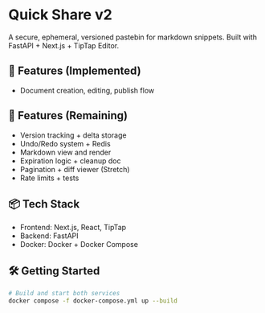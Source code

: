 # Quick Share v2

A secure, ephemeral, versioned pastebin for markdown snippets.
Built with FastAPI + Next.js + TipTap Editor.

## 🚀 Features (Implemented)
- Document creation, editing, publish flow
## 🚀 Features (Remaining)
- Version tracking + delta storage
- Undo/Redo system + Redis
- Markdown view and render
- Expiration logic + cleanup doc
- Pagination + diff viewer (Stretch)
- Rate limits + tests



## 📦 Tech Stack
- Frontend: Next.js, React, TipTap
- Backend: FastAPI
- Docker: Docker + Docker Compose

## 🛠️ Getting Started

```bash
# Build and start both services
docker compose -f docker-compose.yml up --build
